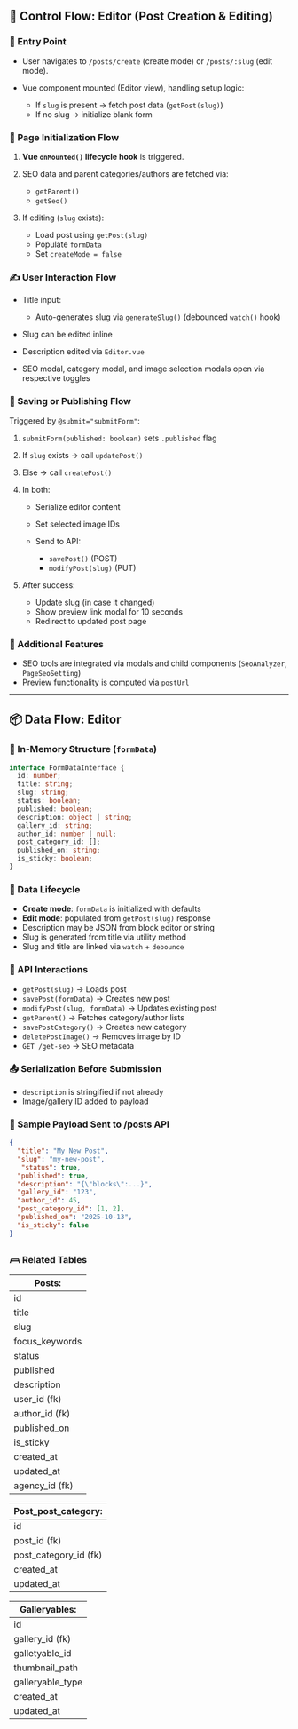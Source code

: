 
## 🔄 Control Flow: Editor (Post Creation & Editing)

### 🎯 Entry Point

* User navigates to `/posts/create` (create mode) or `/posts/:slug` (edit mode).
* Vue component mounted (Editor view), handling setup logic:

  * If `slug` is present → fetch post data (`getPost(slug)`)
  * If no slug → initialize blank form

### 🧭 Page Initialization Flow

1. **Vue `onMounted()` lifecycle hook** is triggered.
2. SEO data and parent categories/authors are fetched via:

   * `getParent()`
   * `getSeo()`
3. If editing (`slug` exists):

   * Load post using `getPost(slug)`
   * Populate `formData`
   * Set `createMode = false`

### ✍️ User Interaction Flow

* Title input:

  * Auto-generates slug via `generateSlug()` (debounced `watch()` hook)
* Slug can be edited inline
* Description edited via `Editor.vue` 
* SEO modal, category modal, and image selection modals open via respective toggles

### 💾 Saving or Publishing Flow

Triggered by `@submit="submitForm"`:

1. `submitForm(published: boolean)` sets `.published` flag
2. If `slug` exists → call `updatePost()`
3. Else → call `createPost()`
4. In both:

   * Serialize editor content
   * Set selected image IDs
   * Send to API:

     * `savePost()` (POST)
     * `modifyPost(slug)` (PUT)
5. After success:

   * Update slug (in case it changed)
   * Show preview link modal for 10 seconds
   * Redirect to updated post page

### 🔁 Additional Features

* SEO tools are integrated via modals and child components (`SeoAnalyzer`, `PageSeoSetting`)
* Preview functionality is computed via `postUrl`

---

## 📦 Data Flow: Editor

### 📁 In-Memory Structure (`formData`)

```ts
interface FormDataInterface {
  id: number;
  title: string;
  slug: string;
  status: boolean;
  published: boolean;
  description: object | string;
  gallery_id: string;
  author_id: number | null;
  post_category_id: [];
  published_on: string;
  is_sticky: boolean;
}
```

### 🔧 Data Lifecycle

* **Create mode**: `formData` is initialized with defaults
* **Edit mode**: populated from `getPost(slug)` response
* Description may be JSON from block editor or string
* Slug is generated from title via utility method
* Slug and title are linked via `watch` + `debounce`

### 🔄 API Interactions

* `getPost(slug)` → Loads post
* `savePost(formData)` → Creates new post
* `modifyPost(slug, formData)` → Updates existing post
* `getParent()` → Fetches category/author lists
* `savePostCategory()` → Creates new category
* `deletePostImage()` → Removes image by ID
* `GET /get-seo` → SEO metadata

### 📤 Serialization Before Submission

* `description` is stringified if not already
* Image/gallery ID added to payload

### 🧾 Sample Payload Sent to /posts API

```json
{
  "title": "My New Post",
  "slug": "my-new-post",
   "status": true,
  "published": true,
  "description": "{\"blocks\":...}",
  "gallery_id": "123",
  "author_id": 45,
  "post_category_id": [1, 2],
  "published_on": "2025-10-13",
  "is_sticky": false
}
```

### 𓊳 Related Tables

|  Posts:  |
| -------------- |
| id |
| title |
| slug |
| focus_keywords |
| status |
| published |
| description |
| user_id (fk) |
| author_id (fk) |
| published_on |
| is_sticky |
| created_at |
| updated_at |
| agency_id (fk) |

| Post_post_category: |
| -------------- |
| id |
| post_id (fk) |
| post_category_id (fk) |
| created_at |
| updated_at |

| Galleryables: |
| -------------- |
| id |
| gallery_id (fk) |
| galletyable_id |
| thumbnail_path |
| galleryable_type |
| created_at |
| updated_at |


